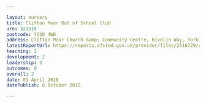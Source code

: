 ```yaml
---

layout: nursery
title: Clifton Moor Out of School Club
urn: 321518
postcode: YO30 4WD
address: Clifton Moor Church &amp; Community Centre, Rivelin Way, York, North Yorkshire, YO30 4WD
latestReportUrl: https://reports.ofsted.gov.uk/provider/files/2516729/urn/321518.pdf
teaching: 2
development: 2
leadership: 2
outcomes: 0
overall: 2
date: 01 April 2018 
datePublish: 6 October 2015

---
```

